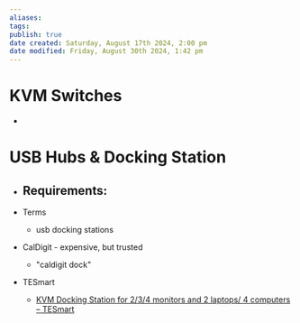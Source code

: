 ```yaml
---
aliases: 
tags: 
publish: true
date created: Saturday, August 17th 2024, 2:00 pm
date modified: Friday, August 30th 2024, 1:42 pm
---
```


# KVM Switches

- 

# USB Hubs & Docking Station

- Requirements:
	- 

- Terms
	- usb docking stations

- CalDigit - expensive, but trusted
	- "caldigit dock"
- TESmart
	- [KVM Docking Station for 2/3/4 monitors and 2 laptops/ 4 computers – TESmart](https://www.tesmart.com/collections/kvm-docking-station)